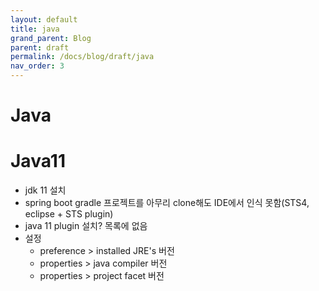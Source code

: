 ```yaml
---
layout: default
title: java
grand_parent: Blog
parent: draft
permalink: /docs/blog/draft/java
nav_order: 3
---
```


Java
===========

# Java11
- jdk 11 설치
- spring boot gradle 프로젝트를 아무리 clone해도 IDE에서 인식 못함(STS4, eclipse + STS plugin)
- java 11 plugin 설치? 목록에 없음
- 설정
    - preference > installed JRE's 버전
    - properties > java compiler 버전
    - properties > project facet 버전